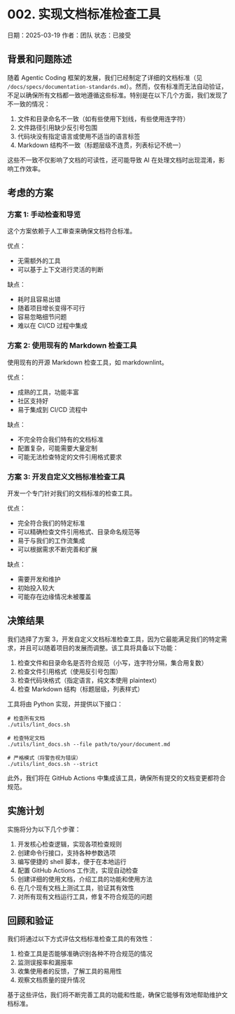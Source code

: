 # 002. 实现文档标准检查工具

日期：2025-03-19
作者：团队
状态：已接受

## 背景和问题陈述

随着 Agentic Coding 框架的发展，我们已经制定了详细的文档标准（见 `/docs/specs/documentation-standards.md`）。然而，仅有标准而无法自动验证，不足以确保所有文档都一致地遵循这些标准。特别是在以下几个方面，我们发现了不一致的情况：

1. 文件和目录命名不一致（如有些使用下划线，有些使用连字符）
2. 文件路径引用缺少反引号包围
3. 代码块没有指定语言或使用不适当的语言标签
4. Markdown 结构不一致（标题层级不连贯，列表标记不统一）

这些不一致不仅影响了文档的可读性，还可能导致 AI 在处理文档时出现混淆，影响工作效率。

## 考虑的方案

### 方案 1: 手动检查和导览

这个方案依赖于人工审查来确保文档符合标准。

优点：

- 无需额外的工具
- 可以基于上下文进行灵活的判断

缺点：

- 耗时且容易出错
- 随着项目增长变得不可行
- 容易忽略细节问题
- 难以在 CI/CD 过程中集成

### 方案 2: 使用现有的 Markdown 检查工具

使用现有的开源 Markdown 检查工具，如 markdownlint。

优点：

- 成熟的工具，功能丰富
- 社区支持好
- 易于集成到 CI/CD 流程中

缺点：

- 不完全符合我们特有的文档标准
- 配置复杂，可能需要大量定制
- 可能无法检查特定的文件引用格式要求

### 方案 3: 开发自定义文档标准检查工具

开发一个专门针对我们的文档标准的检查工具。

优点：

- 完全符合我们的特定标准
- 可以精确检查文件引用格式、目录命名规范等
- 易于与我们的工作流集成
- 可以根据需求不断完善和扩展

缺点：

- 需要开发和维护
- 初始投入较大
- 可能存在边缘情况未被覆盖

## 决策结果

我们选择了方案 3，开发自定义文档标准检查工具，因为它最能满足我们的特定需求，并且可以随着项目的发展而调整。该工具将具备以下功能：

1. 检查文件和目录命名是否符合规范（小写，连字符分隔，集合用复数）
2. 检查文件引用格式（使用反引号包围）
3. 检查代码块格式（指定语言，纯文本使用 plaintext）
4. 检查 Markdown 结构（标题层级，列表样式）

工具将由 Python 实现，并提供以下接口：

```plaintext
# 检查所有文档
./utils/lint_docs.sh

# 检查特定文档
./utils/lint_docs.sh --file path/to/your/document.md

# 严格模式（将警告视为错误）
./utils/lint_docs.sh --strict
```

此外，我们将在 GitHub Actions 中集成该工具，确保所有提交的文档变更都符合规范。

## 实施计划

实施将分为以下几个步骤：

1. 开发核心检查逻辑，实现各项检查规则
2. 创建命令行接口，支持各种参数选项
3. 编写便捷的 shell 脚本，便于在本地运行
4. 配置 GitHub Actions 工作流，实现自动检查
5. 创建详细的使用文档，介绍工具的功能和使用方法
6. 在几个现有文档上测试工具，验证其有效性
7. 对所有现有文档运行工具，修复不符合规范的问题

## 回顾和验证

我们将通过以下方式评估文档标准检查工具的有效性：

1. 检查工具是否能够准确识别各种不符合规范的情况
2. 监测误报率和漏报率
3. 收集使用者的反馈，了解工具的易用性
4. 观察文档质量的提升情况

基于这些评估，我们将不断完善工具的功能和性能，确保它能够有效地帮助维护文档标准。
